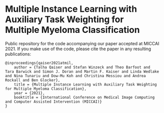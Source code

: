 # Multiple Instance Learning with Auxiliary Task Weighting for Multiple Myeloma Classification

Public repository for the code accompanying our paper accepted at MICCAI 2021. If you make use of the code, please cite the paper in any resulting publications:
```
@inproceedings{qaiser2021atmil,
    author = {Talha Qaiser and Stefan Winzeck and Theo Barfoot and Tara Barwick and Simon J. Doran and Martin F. Kaiser and Linda Wedlake and Nina Tunariu and Dow-Mu Koh and Christina Messiou and Andrea Rockall and Ben Glocker},
    title = {Multiple Instance Learning with Auxiliary Task Weighting for Multiple Myeloma Classification},
    year = {2021},
    booktitle = {International Conference on Medical Image Computing and Computer Assisted Intervention (MICCAI)}
}
```
